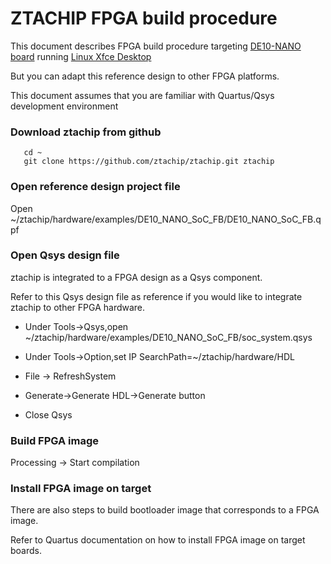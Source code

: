 # ZTACHIP FPGA build procedure

This document describes FPGA build procedure targeting [DE10-NANO board](https://www.terasic.com.tw/cgi-bin/page/archive.pl?Language=English&CategoryNo=165&No=1046) running [Linux Xfce Desktop](https://www.terasic.com.tw/cgi-bin/page/archive.pl?Language=English&CategoryNo=165&No=1046&PartNo=4)

But you can adapt this reference design to other FPGA platforms.

This document assumes that you are familiar with Quartus/Qsys development environment

### Download ztachip from github

```
   cd ~
   git clone https://github.com/ztachip/ztachip.git ztachip
```

### Open reference design project file

Open ~/ztachip/hardware/examples/DE10_NANO_SoC_FB/DE10_NANO_SoC_FB.qpf

### Open Qsys design file

ztachip is integrated to a FPGA design as a Qsys component. 

Refer to this Qsys design file as reference if you would like to integrate ztachip to other FPGA hardware.

- Under Tools->Qsys,open ~/ztachip/hardware/examples/DE10_NANO_SoC_FB/soc_system.qsys

- Under Tools->Option,set IP SearchPath=~/ztachip/hardware/HDL

- File -> RefreshSystem

- Generate->Generate HDL->Generate button

- Close Qsys

### Build FPGA image

Processing -> Start compilation

### Install FPGA image on target

There are also steps to build bootloader image that corresponds to a FPGA image.

Refer to Quartus documentation on how to install FPGA image on target boards.
 


